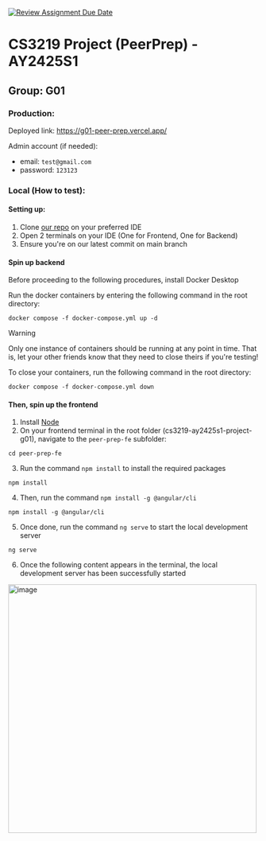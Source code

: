 [![Review Assignment Due Date](https://classroom.github.com/assets/deadline-readme-button-22041afd0340ce965d47ae6ef1cefeee28c7c493a6346c4f15d667ab976d596c.svg)](https://classroom.github.com/a/bzPrOe11)

# CS3219 Project (PeerPrep) - AY2425S1

## Group: G01

### Production:
Deployed link: https://g01-peer-prep.vercel.app/

Admin account (if needed): 
- email: `test@gmail.com`
- password: `123123`

### Local (How to test): 

#### Setting up: 
1. Clone [our repo](https://github.com/CS3219-AY2425S1/cs3219-ay2425s1-project-g01.git) on your preferred IDE
2. Open 2 terminals on your IDE (One for Frontend, One for Backend)
3. Ensure you're on our latest commit on main branch

#### Spin up backend
Before proceeding to the following procedures, install Docker Desktop

Run the docker containers by entering the following command in the root directory:
```
docker compose -f docker-compose.yml up -d
```
> [!WARNING]
> Only one instance of containers should be running at any point in time.
> That is, let your other friends know that they need to close theirs if you're testing!

To close your containers, run the following command in the root directory:
```
docker compose -f docker-compose.yml down
```

#### Then, spin up the frontend 
1. Install [Node](https://docs.npmjs.com/downloading-and-installing-node-js-and-npm)
2. On your frontend terminal in the root folder (cs3219-ay2425s1-project-g01), navigate to the `peer-prep-fe` subfolder:
```
cd peer-prep-fe
```
3. Run the command `npm install` to install the required packages
```
npm install
```
4. Then, run the command `npm install -g @angular/cli`
```
npm install -g @angular/cli
```
5. Once done, run the command `ng serve` to start the local development server
```
ng serve
```
6. Once the following content appears in the terminal, the local development server has been successfully started
<img width="500" alt="image" src="https://github.com/user-attachments/assets/d92add4f-63fa-4456-a62a-c2fdbd2d864c">

